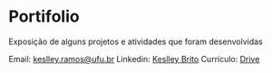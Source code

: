 # Portifolio
Exposição de alguns projetos e atividades que foram desenvolvidas

Email: keslley.ramos@ufu.br
Linkedin: [Keslley Brito](https://www.linkedin.com/in/keslley-brito/)
Currículo: [Drive](https://drive.google.com/drive/folders/1wBMQMMQFupzH9S8WCCN1xCA8l68HwhTz?usp=sharing)
